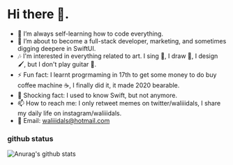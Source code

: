 # Hi there 👋.

* 🔭 I’m always self-learning how to code everything.  
* 🌱 I’m about to become a full-stack developer, marketing, and sometimes digging deepere in SwiftUI.  
* 🎶 I'm interested in everything related to art. I sing 🎤, I draw 🎨, I design 🖌, but I don't play guitar 🎸.  
* ⚡ Fun fact: I learnt progrmaming in 17th to get some money to do buy coffee machine ☕️, I finally did it, it made 2020 bearable.  
* 🙊 Shocking fact: I used to know Swift, but not anymore. 
* 📫 How to reach me: I only retweet memes on twitter/waliiidals, I share my daily life on instagram/waliiidals.  
* 📧 Email: waliiidals@hotmail.com

### github status

![Anurag's github stats](https://github-readme-stats.vercel.app/api?username=waliiidals&show_icons=true)
